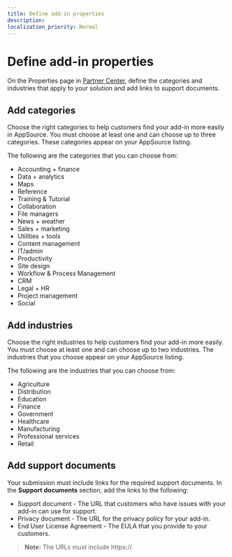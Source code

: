 ```yaml
---
title: Define add-in properties
description:
localization_priority: Normal
---
```


# Define add-in properties

On the Properties page in [Partner Center](https://partner.microsoft.com/en-us/dashboard/office/overview), define the categories and industries that apply to your solution and add links to support documents.

## Add categories

Choose the right categories to help customers find your add-in more easily in AppSource. You must choose at least one and can choose up to three categories. These categories appear on your AppSource listing.

The following are the categories that you can choose from:

- Accounting + finance
- Data + analytics
- Maps
- Reference
- Training & Tutorial
- Collaboration
- File managers
- News + weather
- Sales + marketing
- Utilities + tools
- Content management
- IT/admin
- Productivity
- Site design
- Workflow & Process Management
- CRM
- Legal + HR
- Project management
- Social

## Add industries

Choose the right industries to help customers find your add-in more easily. You must choose at least one and can choose up to two industries. The industries that you choose appear on your AppSource listing.

The following are the industries that you can choose from:

- Agriculture
- Distribution
- Education
- Finance
- Government
- Healthcare
- Manufacturing
- Professional services
- Retail

## Add support documents

Your submission must include links for the required support documents. In the **Support documents** section, add the links to the following:

- Support document - The URL that customers who have issues with your add-in can use for support. 
- Privacy document - The URL for the privacy policy for your add-in. 
- End User License Agreement - The EULA that you provide to your customers.

>**Note:** The URLs must include https://. 